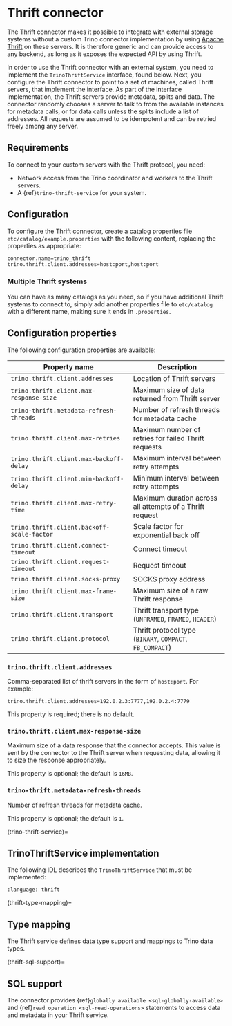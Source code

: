 # Thrift connector

The Thrift connector makes it possible to integrate with external storage systems
without a custom Trino connector implementation by using
[Apache Thrift](https://thrift.apache.org/) on these servers. It is therefore
generic and can provide access to any backend, as long as it exposes the expected
API by using Thrift.

In order to use the Thrift connector with an external system, you need to implement
the `TrinoThriftService` interface, found below. Next, you configure the Thrift connector
to point to a set of machines, called Thrift servers, that implement the interface.
As part of the interface implementation, the Thrift servers provide metadata,
splits and data. The connector randomly chooses a server to talk to from the available
instances for metadata calls, or for data calls unless the splits include a list of addresses.
All requests are assumed to be idempotent and can be retried freely among any server.

## Requirements

To connect to your custom servers with the Thrift protocol, you need:

- Network access from the Trino coordinator and workers to the Thrift servers.
- A {ref}`trino-thrift-service` for your system.

## Configuration

To configure the Thrift connector, create a catalog properties file
`etc/catalog/example.properties` with the following content, replacing the
properties as appropriate:

```text
connector.name=trino_thrift
trino.thrift.client.addresses=host:port,host:port
```

### Multiple Thrift systems

You can have as many catalogs as you need, so if you have additional
Thrift systems to connect to, simply add another properties file to `etc/catalog`
with a different name, making sure it ends in `.properties`.

## Configuration properties

The following configuration properties are available:

| Property name                              | Description                                              |
| ------------------------------------------ | -------------------------------------------------------- |
| `trino.thrift.client.addresses`            | Location of Thrift servers                               |
| `trino.thrift.client.max-response-size`    | Maximum size of data returned from Thrift server         |
| `trino-thrift.metadata-refresh-threads`    | Number of refresh threads for metadata cache             |
| `trino.thrift.client.max-retries`          | Maximum number of retries for failed Thrift requests     |
| `trino.thrift.client.max-backoff-delay`    | Maximum interval between retry attempts                  |
| `trino.thrift.client.min-backoff-delay`    | Minimum interval between retry attempts                  |
| `trino.thrift.client.max-retry-time`       | Maximum duration across all attempts of a Thrift request |
| `trino.thrift.client.backoff-scale-factor` | Scale factor for exponential back off                    |
| `trino.thrift.client.connect-timeout`      | Connect timeout                                          |
| `trino.thrift.client.request-timeout`      | Request timeout                                          |
| `trino.thrift.client.socks-proxy`          | SOCKS proxy address                                      |
| `trino.thrift.client.max-frame-size`       | Maximum size of a raw Thrift response                    |
| `trino.thrift.client.transport`            | Thrift transport type (`UNFRAMED`, `FRAMED`, `HEADER`)   |
| `trino.thrift.client.protocol`             | Thrift protocol type (`BINARY`, `COMPACT`, `FB_COMPACT`) |

### `trino.thrift.client.addresses`

Comma-separated list of thrift servers in the form of `host:port`. For example:

```text
trino.thrift.client.addresses=192.0.2.3:7777,192.0.2.4:7779
```

This property is required; there is no default.

### `trino.thrift.client.max-response-size`

Maximum size of a data response that the connector accepts. This value is sent
by the connector to the Thrift server when requesting data, allowing it to size
the response appropriately.

This property is optional; the default is `16MB`.

### `trino-thrift.metadata-refresh-threads`

Number of refresh threads for metadata cache.

This property is optional; the default is `1`.

(trino-thrift-service)=

## TrinoThriftService implementation

The following IDL describes the `TrinoThriftService` that must be implemented:

```{literalinclude} /include/TrinoThriftService.thrift
:language: thrift
```

(thrift-type-mapping)=

## Type mapping

The Thrift service defines data type support and mappings to Trino data types.

(thrift-sql-support)=

## SQL support

The connector provides {ref}`globally available <sql-globally-available>` and
{ref}`read operation <sql-read-operations>` statements to access data and
metadata in your Thrift service.

